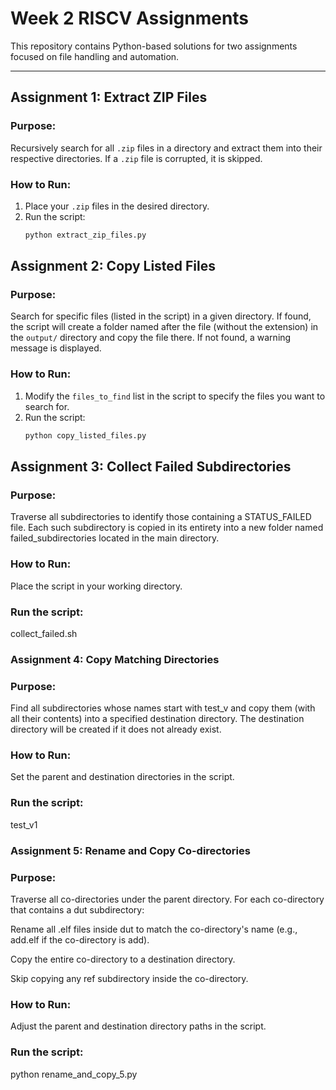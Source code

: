 # Week 2 RISCV Assignments

This repository contains Python-based solutions for two assignments focused on file handling and automation.

---

## Assignment 1: Extract ZIP Files

### Purpose:
Recursively search for all `.zip` files in a directory and extract them into their respective directories. If a `.zip` file is corrupted, it is skipped.

### How to Run:

1. Place your `.zip` files in the desired directory.
2. Run the script:
   ```bash
   python extract_zip_files.py

## Assignment 2: Copy Listed Files

### Purpose:
Search for specific files (listed in the script) in a given directory. If found, the script will create a folder named after the file (without the extension) in the `output/` directory and copy the file there. If not found, a warning message is displayed.

### How to Run:

1. Modify the `files_to_find` list in the script to specify the files you want to search for.
2. Run the script:
   ```bash
   python copy_listed_files.py

## Assignment 3: Collect Failed Subdirectories

### Purpose:

Traverse all subdirectories to identify those containing a STATUS_FAILED file. Each such subdirectory is copied in its entirety into a new folder named failed_subdirectories located in the main directory.

### How to Run:

Place the script in your working directory.

### Run the script:

collect_failed.sh

### Assignment 4: Copy Matching Directories

### Purpose:

Find all subdirectories whose names start with test_v and copy them (with all their contents) into a specified destination directory. The destination directory will be created if it does not already exist.

### How to Run:

Set the parent and destination directories in the script.

### Run the script:

test_v1

### Assignment 5: Rename and Copy Co-directories

### Purpose:

Traverse all co-directories under the parent directory. For each co-directory that contains a dut subdirectory:

Rename all .elf files inside dut to match the co-directory's name (e.g., add.elf if the co-directory is add).

Copy the entire co-directory to a destination directory.

Skip copying any ref subdirectory inside the co-directory.

### How to Run:

Adjust the parent and destination directory paths in the script.

### Run the script:

python rename_and_copy_5.py

